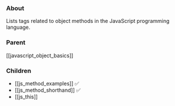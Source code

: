 ### About
Lists tags related to object methods in the JavaScript programming language.

### Parent
[[javascript_object_basics]]

### Children
- [[js_method_examples]] ✅
- [[js_method_shorthand]] ✅
- [[js_this]] 